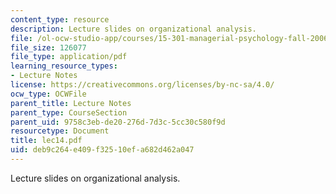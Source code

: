 ```yaml
---
content_type: resource
description: Lecture slides on organizational analysis.
file: /ol-ocw-studio-app/courses/15-301-managerial-psychology-fall-2006/deb9c264e409f32510efa682d462a047_lec14.pdf
file_size: 126077
file_type: application/pdf
learning_resource_types:
- Lecture Notes
license: https://creativecommons.org/licenses/by-nc-sa/4.0/
ocw_type: OCWFile
parent_title: Lecture Notes
parent_type: CourseSection
parent_uid: 9758c3eb-de20-276d-7d3c-5cc30c580f9d
resourcetype: Document
title: lec14.pdf
uid: deb9c264-e409-f325-10ef-a682d462a047
---
```

Lecture slides on organizational analysis.